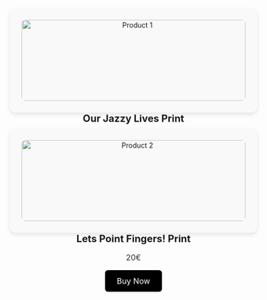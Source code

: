 <div class="shop-container">
  <!-- Product 1 -->
  <div class="product-card">
    <img src="/images/jazzy.webp" alt="Product 1" class="product-image">
    <h3 class="product-title">Our Jazzy Lives Print</h3>
    <p class="product-price">20€</p>
    <a href="https://buy.stripe.com/9B6dR93tWbS0ca722E0VO01" target="_blank" class="buy-button">Buy Now</a>
  </div>

  <!-- Product 2 -->
  <div class="product-card">
    <img src="/images/point.webp" alt="Product 2" class="product-image">
    <h3 class="product-title">Lets Point Fingers! Print</h3>
    <p class="product-price">20€</p>
    <a href="https://buy.stripe.com/00wfZh5C46xG8XVfTu0VO02" target="_blank" class="buy-button">Buy Now</a>
  </div>

<style>
  .shop-container {
    display: grid;
    grid-template-columns: repeat(auto-fit, minmax(250px, 1fr));
    gap: 2rem;
    margin-top: 2rem;
  }

  .product-card {
    background: #f9f9f9;
    padding: 1.5rem;
    text-align: center;
    border-radius: 12px;
    box-shadow: 0 4px 8px rgba(0,0,0,0.1);
  }

  .product-image {
    width: 100%;
    height: auto;
    border-radius: 8px;
    margin-bottom: 1rem;
  }

  .product-title {
    font-size: 1.25rem;
    margin: 0.5rem 0;
  }

  .product-price {
    font-size: 1rem;
    margin-bottom: 1rem;
    color: #333;
  }

  .buy-button {
    display: inline-block;
    background: black;
    color: white;
    text-decoration: none;
    padding: 0.75rem 1.5rem;
    border-radius: 6px;
    font-size: 1rem;
    transition: background 0.3s ease;
  }

  .buy-button:hover {
    background: #444;
  }
</style>
